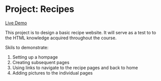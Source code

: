 # Project: Recipes

[Live Demo](https://mwahyd.github.io/<path>)

This project is to design a basic recipe website.
It will serve as a test to to the HTML knowledge acquired throughout the course.

Skils to demonstrate:

1. Setting up a hompage
2. Creating subsequent pages
3. Using links to navigate to the recipe pages and back to home
4. Adding pictures to the individual pages
